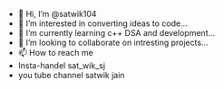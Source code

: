 - 👋 Hi, I’m @satwik104
- 👀 I’m interested in converting ideas to code...
- 🌱 I’m currently learning c++ DSA and development...
- 💞️ I’m looking to collaborate on intresting projects...
- 📫 How to reach me 
- Insta-handel sat_wik_sj
- you tube channel satwik jain

<!---
satwik104/satwik104 is a ✨ special ✨ repository because its `README.md` (this file) appears on your GitHub profile.
You can click the Preview link to take a look at your changes.
--->
